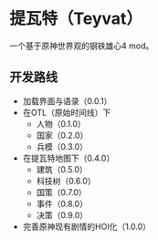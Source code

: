 # 提瓦特（Teyvat）

一个基于原神世界观的钢铁雄心4 mod。

## 开发路线

- 加载界面与语录（0.0.1）
- 在OTL（原始时间线）下
    - 人物（0.1.0）
    - 国家（0.2.0）
    - 兵模（0.3.0）
- 在提瓦特地图下（0.4.0）
    - 建筑（0.5.0）
    - 科技树（0.6.0）
    - 国策（0.7.0）
    - 事件（0.8.0）
    - 决策（0.9.0）
- 完善原神现有剧情的HOI化（1.0.0）